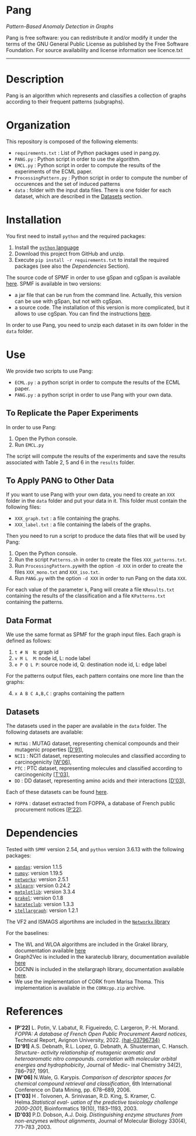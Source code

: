 Pang
=======
*Pattern-Based Anomaly Detection in Graphs*

Pang is free software: you can redistribute it and/or modify it under the terms of the GNU General Public License as published by the Free Software Foundation. For source availability and license information see licence.txt

-----------------------------------------------------------------------

# Description
Pang is an algorithm which represents and classifies a collection of graphs according to their frequent patterns (subgraphs).


# Organization
This repository is composed of the following elements:
* `requirements.txt` : List of Python packages used in pang.py.
* `PANG.py` : Python script in order to use the algorithm.
* `EMCL.py` : Python script in order to compute the results of the experiments of the ECML paper.
* `ProcessingPattern.py` : Python script in order to compute the number of occurences and the set of induced patterns
* `data` : folder with the input data files. There is one folder for each dataset, which are described in the [Datasets](#datasets) section.


# Installation
You first need to install `python` and the required packages:

1. Install the [`python` language](https://www.python.org)
2. Download this project from GitHub and unzip.
3. Execute `pip install -r requirements.txt` to install the required packages (see also the *Dependencies* Section).

The source code of SPMF in order to use gSpan and cgSpan is available [here](https://www.philippe-fournier-viger.com/spmf/index.php?link=download.php).
SPMF is available in two versions:
* a jar file that can be run from the command line. Actually, this version can be use with gSpan, but not with cgSpan.
* a source code. The installation of this version is more complicated, but it allows to use cgSpan. You can find the instructions [here](https://www.philippe-fournier-viger.com/spmf/how_to_install.php).

In order to use Pang, you need to unzip each dataset in its own folder in the `data` folder. 

# Use
We provide two scripts to use Pang:
* `ECML.py` : a python script in order to compute the results of the ECML paper.
* `PANG.py` : a python script in order to use Pang with your own data.

## To Replicate the Paper Experiments
In order to use Pang:
1. Open the Python console.
2. Run `EMCL.py`

The script will compute the results of the experiments and save the results associated with Table 2, 5 and 6 in the `results` folder.


## To Apply PANG to Other Data
If you want to use Pang with your own data, you need to create an `XXX` folder in the `data` folder and put your data in it. This folder must contain the following files:
* `XXX_graph.txt` : a file containing the graphs.
* `XXX_label.txt` : a file containing the labels of the graphs.

Then you need to run a script to produce the data files that will be used by Pang:
1. Open the Python console.
2. Run the script `Patterns.sh` in order to create the files `XXX_patterns.txt`.
3. Run `ProcessingPattern.py`with the option `-d XXX` in order to create the files `XXX_mono.txt` and `XXX_iso.txt`.
4. Run `PANG.py` with the option `-d XXX` in order to run Pang on the data `XXX`.

For each value of the parameter `k`, Pang will create a file `KResults.txt` containing the results of the classification and a file `KPatterns.txt` containing the patterns.

## Data Format
We use the same format as SPMF for the graph input files. Each graph is defined as follows:

1. `t # N  N`: graph id
2. `v M L  M`: node id, L: node label
3. `e P Q L P`: source node id, Q: destination node id, L: edge label

For the patterns output files, each pattern contains one more line than the graphs:

4. `x A B C A,B,C` : graphs containing the pattern

## Datasets
The datasets used in the paper are available in the `data` folder. The following datasets are available:
* `MUTAG` : MUTAG dataset, representing chemical compounds and their mutagenic properties [[D'91](#references)],
* `NCI1` : NCI1 dataset, representing molecules and classified according to carcinogenicity [[W'06](#references)],
* `PTC` : PTC dataset, representing molecules and classified according to carcinogenicity  [[T'03](#references)], 
* `DD` : DD dataset, representing amino acids and their interactions [[D'03](#references)],

Each of these datasets can be found [here](https://www.philippe-fournier-viger.com/spmf/index.php?link=datasets.php).
* `FOPPA` : dataset extracted from FOPPA, a database of French public procurement notices [[P'22](#references)]. 
# Dependencies
Tested with `SPMF` version 2.54, and `python` version 3.6.13 with the following packages:
* [`pandas`](https://pypi.org/project/pandas/): version 1.1.5
* [`numpy`](https://pypi.org/project/numpy/): version 1.19.5
* [`networkx`](https://pypi.org/project/numpy/): version 2.5.1
* [`sklearn`](https://pypi.org/project/numpy/): version 0.24.2
* [`matplotlib`](https://pypi.org/project/numpy/): version 3.3.4
* [`grakel`](https://pypi.org/project/numpy/): version 0.1.8
* [`karateclub`](https://pypi.org/project/numpy/): version 1.3.3
* [`stellargraph`](https://pypi.org/project/numpy/): version 1.2.1


The VF2 and ISMAGS algortihms are included in the [`Networkx` library](https://networkx.org/)

For the baselines:
* The WL and WLOA algorithms are included in the Grakel library, documentation available [here](https://ysig.github.io/GraKeL/0.1a8/benchmarks.html)
* Graph2Vec is included in the karateclub library, documentation available [here](https://karateclub.readthedocs.io/en/latest/)
* DGCNN is included in the stellargraph library, documentation available [here](https://stellargraph.readthedocs.io/en/stable/).
* We use the implementation of CORK from Marisa Thoma. This implementation is available in the `CORKcpp.zip` archive.


# References
* **[P'22]** L. Potin, V. Labatut, R. Figueiredo, C. Largeron, P.-H. Morand. *FOPPA: A database of French Open Public Procurement Award notices*, Technical Report, Avignon University, 2022.  [⟨hal-03796734⟩](https://hal.archives-ouvertes.fr/hal-03796734)
* **[D'91]** A.S. Debnath, R.L. Lopez, G. Debnath, A. Shusterman, C. Hansch. *Structure-
activity relationship of mutagenic aromatic and heteroaromatic nitro compounds.
correlation with molecular orbital energies and hydrophobicity*, Journal of Medic-
inal Chemistry 34(2), 786–797, 1991.
* **[W'06]** N.Wale, G. Karypis. *Comparison of descriptor spaces for chemical compound
retrieval and classification*, 6th International Conference on Data Mining, pp.
678–689, 2006.
* **[T'03]** H . Toivonen, A. Srinivasan, R.D. King, S. Kramer, C. Helma.*Statistical eval-
uation of the predictive toxicology challenge 2000-2001*, Bioinformatics 19(10),
1183–1193, 2003.
* **[D'03]** P.D. Dobson, A.J. Doig. *Distinguishing enzyme structures from non-enzymes
without alignments*, Journal of Molecular Biology 330(4), 771–783 ,2003.
